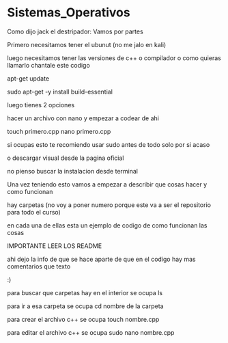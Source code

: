 # Sistemas_Operativos
Como dijo jack el destripador:
Vamos por partes

Primero necesitamos tener el ubunut (no me jalo en kali)

luego necesitamos tener las versiones de c++ o compilador o como quieras llamarlo
chantale este codigo


apt-get  update

sudo apt-get -y install build-essential

luego tienes 2 opciones

hacer un archivo con nano y empezar a codear de ahi

touch primero.cpp
nano primero.cpp

si ocupas esto te recomiendo usar sudo antes de todo
solo por si acaso

o descargar visual desde la pagina oficial

no pienso buscar la instalacion desde terminal 

Una vez teniendo esto vamos a empezar a describir que cosas hacer y como funcionan

hay carpetas (no voy a poner numero porque este va a ser el repositorio para todo el curso)

en cada una de ellas esta un ejemplo de codigo de como funcionan las cosas

IMPORTANTE LEER LOS README 

 ahi dejo la info de que se hace
 aparte de que en el codigo hay mas comentarios que texto
 
 :)

 para buscar que carpetas hay en el interior se ocupa ls

 para ir a esa carpeta se ocupa cd nombre de la carpeta

 para crear el archivo c++ se ocupa touch nombre.cpp

 para editar el archivo c++ se ocupa sudo nano nombre.cpp
 
